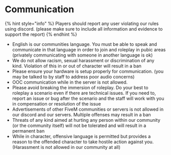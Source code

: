 # Communication

{% hint style="info" %}
Players should report any user violating our rules using discord. (please make sure to include all information and evidence to support the report)
{% endhint %}

* English is our communities language. You must be able to speak and communicate in that language in order to join and roleplay in pubic areas (privately communicating with someone in another language is ok)
* We do not allow racism, sexual harassment or discrimination of any kind. Violation of this in or out of character will result in a ban
* Please ensure your hardware is setup properly for communication. (you may be talked to by staff to address poor audio concerns)
* OOC communication while in the server is not allowed.
* Please avoid breaking the immersion of roleplay. Do your best to roleplay a scenario even if there are technical issues. If you need to, report an issue or bug after the scenario and the staff will work with you in compensation or resolution of the issue
* Advertisements of other FiveM communities or servers is not allowed in our discord and our servers. Multiple offenses may result in a ban
* Threats of any kind aimed at hurting any person within our community (or the community itself) will not be tolerated and will result in a permanent ban
* While in character, offensive language is permitted but provides a reason to the offended character to take hostile action against you. (Harassment is not allowed in our community at all)

